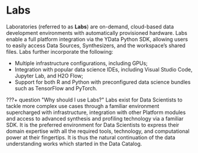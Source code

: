 # Labs

Laboratories (referred to as **Labs**) are on-demand, cloud-based data development environments with automatically provisioned hardware. Labs enable a full platform integration via the YData Python SDK, allowing users to easily access Data Sources, Synthesizers, and the workspace’s shared files. Labs further incorporate the following:

- Multiple infrastructure configurations, including GPUs;
- Integration with popular data science IDEs, including Visual Studio Code, Jupyter Lab, and H2O Flow;
- Support for both R and Python with preconfigured data science bundles such as TensorFlow and PyTorch.

???+ question "Why should I use Labs?"
    Labs exist for Data Scientists to tackle more complex use cases through a familiar environment supercharged with infrastructure, integration with other Platform modules and access to advanced synthesis and profiling technology via a familiar SDK.
    It is the preferred environment for Data Scientists to express their domain expertise with all the required tools, technology, and computational power at their fingertips. It is thus the natural continuation of the data understanding works which started in the Data Catalog.
